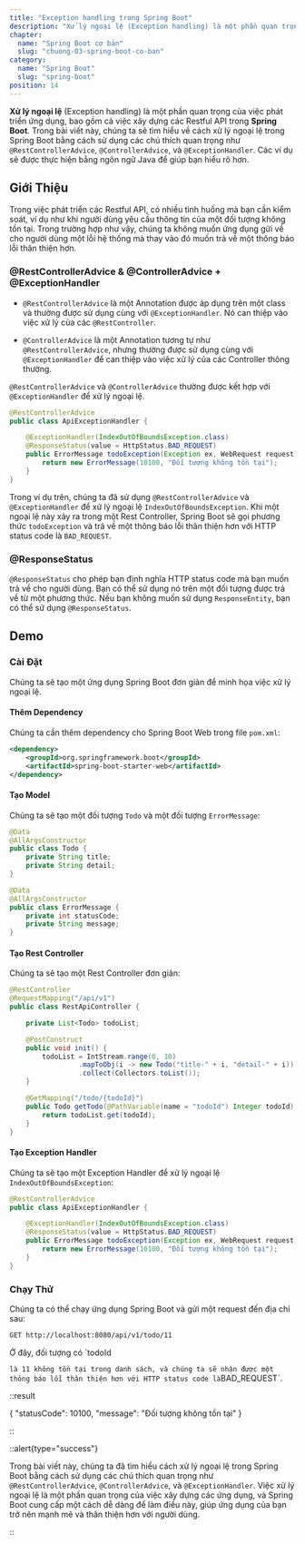 ```yaml
---
title: "Exception handling trong Spring Boot"
description: "Xử lý ngoại lệ (Exception handling) là một phần quan trọng của việc phát triển ứng dụng, bao gồm cả việc xây dựng các Restful API trong Spring Boot"
chapter:
  name: "Spring Boot cơ bản"
  slug: "chuong-03-spring-boot-co-ban"
category:
  name: "Spring Boot"
  slug: "spring-boot"
position: 14
---
```


**Xử lý ngoại lệ** (Exception handling) là một phần quan trọng của việc phát triển ứng dụng, bao gồm cả việc xây dựng các Restful API trong **Spring Boot**. Trong bài viết này, chúng ta sẽ tìm hiểu về cách xử lý ngoại lệ trong Spring Boot bằng cách sử dụng các chú thích quan trọng như `@RestControllerAdvice`, `@ControllerAdvice`, và `@ExceptionHandler`. Các ví dụ sẽ được thực hiện bằng ngôn ngữ Java để giúp bạn hiểu rõ hơn.

## Giới Thiệu

Trong việc phát triển các Restful API, có nhiều tình huống mà bạn cần kiểm soát, ví dụ như khi người dùng yêu cầu thông tin của một đối tượng không tồn tại. Trong trường hợp như vậy, chúng ta không muốn ứng dụng gửi về cho người dùng một lỗi hệ thống mà thay vào đó muốn trả về một thông báo lỗi thân thiện hơn.

### @RestControllerAdvice & @ControllerAdvice + @ExceptionHandler

- `@RestControllerAdvice` là một Annotation được áp dụng trên một class và thường được sử dụng cùng với `@ExceptionHandler`. Nó can thiệp vào việc xử lý của các `@RestController`.

- `@ControllerAdvice` là một Annotation tương tự như `@RestControllerAdvice`, nhưng thường được sử dụng cùng với `@ExceptionHandler` để can thiệp vào việc xử lý của các Controller thông thường.

`@RestControllerAdvice` và `@ControllerAdvice` thường được kết hợp với `@ExceptionHandler` để xử lý ngoại lệ.

```java
@RestControllerAdvice
public class ApiExceptionHandler {

    @ExceptionHandler(IndexOutOfBoundsException.class)
    @ResponseStatus(value = HttpStatus.BAD_REQUEST)
    public ErrorMessage todoException(Exception ex, WebRequest request) {
        return new ErrorMessage(10100, "Đối tượng không tồn tại");
    }
}
```

Trong ví dụ trên, chúng ta đã sử dụng `@RestControllerAdvice` và `@ExceptionHandler` để xử lý ngoại lệ `IndexOutOfBoundsException`. Khi một ngoại lệ này xảy ra trong một Rest Controller, Spring Boot sẽ gọi phương thức `todoException` và trả về một thông báo lỗi thân thiện hơn với HTTP status code là `BAD_REQUEST`.

### @ResponseStatus

`@ResponseStatus` cho phép bạn định nghĩa HTTP status code mà bạn muốn trả về cho người dùng. Bạn có thể sử dụng nó trên một đối tượng được trả về từ một phương thức. Nếu bạn không muốn sử dụng `ResponseEntity`, bạn có thể sử dụng `@ResponseStatus`.

## Demo

### Cài Đặt

Chúng ta sẽ tạo một ứng dụng Spring Boot đơn giản để minh họa việc xử lý ngoại lệ.

#### Thêm Dependency

Chúng ta cần thêm dependency cho Spring Boot Web trong file `pom.xml`:

```xml
<dependency>
    <groupId>org.springframework.boot</groupId>
    <artifactId>spring-boot-starter-web</artifactId>
</dependency>
```

#### Tạo Model

Chúng ta sẽ tạo một đối tượng `Todo` và một đối tượng `ErrorMessage`:

```java
@Data
@AllArgsConstructor
public class Todo {
    private String title;
    private String detail;
}

@Data
@AllArgsConstructor
public class ErrorMessage {
    private int statusCode;
    private String message;
}
```

#### Tạo Rest Controller

Chúng ta sẽ tạo một Rest Controller đơn giản:

```java
@RestController
@RequestMapping("/api/v1")
public class RestApiController {

    private List<Todo> todoList;

    @PostConstruct
    public void init() {
        todoList = IntStream.range(0, 10)
                 .mapToObj(i -> new Todo("title-" + i, "detail-" + i))
                 .collect(Collectors.toList());
    }

    @GetMapping("/todo/{todoId}")
    public Todo getTodo(@PathVariable(name = "todoId") Integer todoId) {
        return todoList.get(todoId);
    }
}
```

#### Tạo Exception Handler

Chúng ta sẽ tạo một Exception Handler để xử lý ngoại lệ `IndexOutOfBoundsException`:

```java
@RestControllerAdvice
public class ApiExceptionHandler {

    @ExceptionHandler(IndexOutOfBoundsException.class)
    @ResponseStatus(value = HttpStatus.BAD_REQUEST)
    public ErrorMessage todoException(Exception ex, WebRequest request) {
        return new ErrorMessage(10100, "Đối tượng không tồn tại");
    }
}
```

### Chạy Thử

Chúng ta có thể chạy ứng dụng Spring Boot và gửi một request đến địa chỉ sau:

```bash
GET http://localhost:8080/api/v1/todo/11
```

Ở đây, đối tượng có `todoId

`là 11 không tồn tại trong danh sách, và chúng ta sẽ nhận được một thông báo lỗi thân thiện hơn với HTTP status code là`BAD_REQUEST`.

::result

{
"statusCode": 10100,
"message": "Đối tượng không tồn tại"
}

::

::alert{type="success"}

Trong bài viết này, chúng ta đã tìm hiểu cách xử lý ngoại lệ trong Spring Boot bằng cách sử dụng các chú thích quan trọng như `@RestControllerAdvice`, `@ControllerAdvice`, và `@ExceptionHandler`. Việc xử lý ngoại lệ là một phần quan trọng của việc xây dựng các ứng dụng, và Spring Boot cung cấp một cách dễ dàng để làm điều này, giúp ứng dụng của bạn trở nên mạnh mẽ và thân thiện hơn với người dùng.

::

